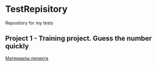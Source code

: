 # TestRepisitory
Repository for my tests
## Project 1 - Training project. Guess the number quickly
[Материалы проекта](#GameProject)
